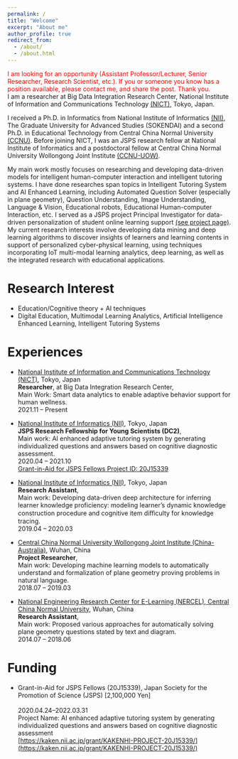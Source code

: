 ```yaml
---
permalink: /
title: "Welcome"
excerpt: "About me"
author_profile: true
redirect_from: 
  - /about/
  - /about.html
---
```

<font color=red>I am looking for an opportunity (Assistant Professor/Lecturer, Senior Researcher, Research Scientist, etc.). If you or someone you know has a position available, please contact me, and share the post. Thank you. </font>
<br/>
I am a researcher at Big Data Integration Research Center, National Institute of Information and Communications Technology [(NICT)](https://bdirc.nict.go.jp/en/), Tokyo, Japan.

I received a Ph.D. in Informatics from National Institute of Informatics [(NII)](https://www.nii.ac.jp/en/), The Graduate University for Advanced Studies (SOKENDAI) and a second Ph.D. in Educational Technology from Central China Normal University [(CCNU)](http://foaie.ccnu.edu.cn/Home/index.htm). Before joining NICT, I was an JSPS research fellow at National Institute of Informatics and a postdoctoral fellow at Central China Normal University Wollongong Joint Institute [(CCNU-UOW)](http://uowji.ccnu.edu.cn/en/Home.htm).

My main work mostly focuses on researching and developing data-driven models for intelligent human-computer interaction and intelligent tutoring systems. I have done researches span topics in Intelligent Tutoring System and AI Enhanced Learning, including Automated Question Solver (especially in plane geometry), Question Understanding, Image Understanding, Language & Vision, Educational robots, Educational Human-computer Interaction, etc. I served as a JSPS project Principal Investigator for data-driven personalization of student online learning support [(see project page)](https://kaken.nii.ac.jp/grant/KAKENHI-PROJECT-20J15339/). My current research interests involve developing data mining and deep learning algorithms to discover insights of learners and learning contents in support of personalized cyber-physical learning, using techniques incorporating IoT multi-modal learning analytics, deep learning, as well as the integrated research with educational applications.

Research Interest
======
- Education/Cognitive theory +  AI techniques
- Digital Education, Multimodal Learning Analytics, Artificial Intelligence Enhanced Learning, Intelligent Tutoring Systems


Experiences
======

- <u>National Institute of Information and Communications Technology (NICT)</u>, Tokyo, Japan 
  <br/>
  **Researcher**, at Big Data Integration Research Center,
  <br/>
  Main Work: Smart data analytics to enable adaptive behavior support for human wellness.
  <br/>
  2021.11 – Present 
  
  
- <u>National Institute of Informatics (NII)</u>, Tokyo, Japan
  <br/>
  **JSPS Research Fellowship for Young Scientists (DC2)**,  
  Main work: AI enhanced adaptive tutoring system by generating individualized questions and answers based on cognitive diagnostic assessment.
  <br/>
  2020.04 – 2021.10
  <br/>
  [Grant-in-Aid for JSPS Fellows Project ID: 20J15339](https://kaken.nii.ac.jp/grant/KAKENHI-PROJECT-20J15339/)
  

- <u>National Institute of Informatics (NII)</u>, Tokyo, Japan
  <br/>
  **Research Assistant**,
  <br/>
  Main work: Developing data-driven deep architecture for inferring learner knowledge proficiency: modeling learner’s dynamic knowledge construction procedure and cognitive item diﬀiculty for knowledge tracing.
  <br/>
  2019.04 – 2020.03 


- <u>Central China Normal University Wollongong Joint Institute (China-Australia)</u>, Wuhan, China
  <br/>
  **Project Researcher**,
  <br/>
  Main work: Developing machine learning models to automatically understand and formalization of plane geometry proving problems in natural language.
  <br/>
  2018.07 – 2019.03
  
  
- <u>National Engineering Research Center for E-Learning (NERCEL), Central China Normal University</u>, Wuhan, China
  <br/>
  **Research Assistant**,
  <br/>
  Main work: Proposed various approaches for automatically solving plane geometry questions stated by text and diagram.
  <br/>
  2014.07 – 2018.06
  
Funding
======

- Grant-in-Aid for JSPS Fellows (20J15339), Japan Society for the Promotion of Science (JSPS) [2,100,000 Yen]	
  <br/>
  2020.04.24–2022.03.31 
  <br/>
  Project Name: AI enhanced adaptive tutoring system by generating individualized questions and answers based on cognitive diagnostic assessment
  <br/>
  [https://kaken.nii.ac.jp/grant/KAKENHI-PROJECT-20J15339/](https://kaken.nii.ac.jp/grant/KAKENHI-PROJECT-20J15339/)
  

  
